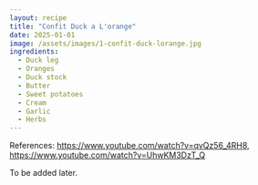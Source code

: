 ```yaml
---
layout: recipe
title: "Confit Duck a L'orange"
date: 2025-01-01
image: /assets/images/1-confit-duck-lorange.jpg
ingredients:
  - Duck leg
  - Oranges
  - Duck stock
  - Butter
  - Sweet potatoes
  - Cream
  - Garlic
  - Herbs
---
```


References: https://www.youtube.com/watch?v=qvQz56_4RH8, https://www.youtube.com/watch?v=UhwKM3DzT_Q

To be added later.